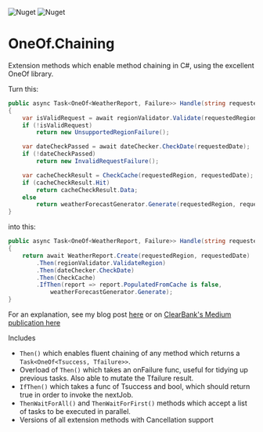 ![Nuget](https://img.shields.io/nuget/v/OneOf.Chaining?label=nuget%20version)
![Nuget](https://img.shields.io/nuget/dt/OneOf.Chaining?label=nuget%20downloads)

# OneOf.Chaining
Extension methods which enable method chaining in C#, using the excellent OneOf library.

Turn this:
```csharp
public async Task<OneOf<WeatherReport, Failure>> Handle(string requestedRegion, DateTime requestedDate)
{
	var isValidRequest = await regionValidator.Validate(requestedRegion);
	if (!isValidRequest)
		return new UnsupportedRegionFailure();

	var dateCheckPassed = await dateChecker.CheckDate(requestedDate);
	if (!dateCheckPassed)
		return new InvalidRequestFailure();

	var cacheCheckResult = CheckCache(requestedRegion, requestedDate);
	if (cacheCheckResult.Hit)
		return cacheCheckResult.Data;
	else
		return weatherForecastGenerator.Generate(requestedRegion, requestedDate);
}
```

into this:
```csharp
public async Task<OneOf<WeatherReport, Failure>> Handle(string requestedRegion, DateTime requestedDate)
{
	return await WeatherReport.Create(requestedRegion, requestedDate)
		.Then(regionValidator.ValidateRegion)
		.Then(dateChecker.CheckDate)
		.Then(CheckCache)
		.IfThen(report => report.PopulatedFromCache is false, 
			weatherForecastGenerator.Generate);
}
```

For an explanation, see my blog post [here](https://forkinthecode.net/2023/07/19/async-method-chaining.html) or on [ClearBank's Medium publication here](https://medium.com/clearbank/async-method-chaining-in-c-8f15d162bcee)

Includes 
* `Then()` which enables fluent chaining of any method which returns a `Task<OneOf<Tsuccess, Tfailure>>`.
* Overload of `Then()` which takes an onFailure func, useful for tidying up previous tasks. Also able to mutate the Tfailure result.
* `IfThen()` which takes a func of Tsuccess and bool, which should return true in order to invoke the nextJob.
* `ThenWaitForAll()` and `ThenWaitForFirst()` methods which accept a list of tasks to be executed in parallel.
* Versions of all extension methods with Cancellation support

